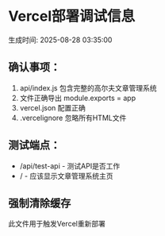 # Vercel部署调试信息

生成时间: 2025-08-28 03:35:00

## 确认事项：
1. api/index.js 包含完整的高尔夫文章管理系统
2. 文件正确导出 module.exports = app
3. vercel.json 配置正确
4. .vercelignore 忽略所有HTML文件

## 测试端点：
- /api/test-api - 测试API是否工作
- / - 应该显示文章管理系统主页

## 强制清除缓存
此文件用于触发Vercel重新部署